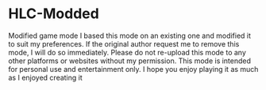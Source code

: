 # HLC-Modded
Modified game mode 
 I based this mode on an existing one and modified it to suit my preferences. If the original author request me to remove this mode, I will do so immediately. Please do not re-upload this mode to any other platforms or websites without my permission. This mode is intended for personal use and entertainment only. I hope you enjoy playing it as much as I enjoyed creating it
